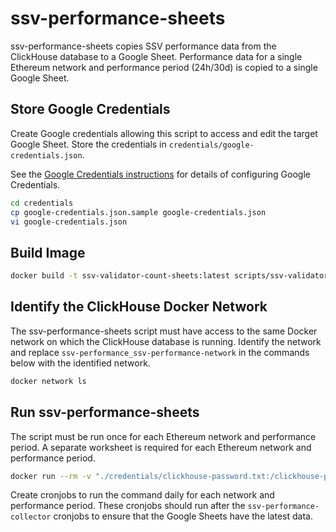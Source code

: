 # ssv-performance-sheets

ssv-performance-sheets copies SSV performance data from the ClickHouse database to a Google Sheet. Performance data for a single Ethereum network and performance period (24h/30d) is copied to a single Google Sheet.

## Store Google Credentials

Create Google credentials allowing this script to access and edit the target Google Sheet. Store the credentials in `credentials/google-credentials.json`.

See the [Google Credentials instructions](../../docs/google-credentials.md) for details of configuring Google Credentials.

```bash
cd credentials
cp google-credentials.json.sample google-credentials.json
vi google-credentials.json
```

## Build Image

```bash
docker build -t ssv-validator-count-sheets:latest scripts/ssv-validator-count-sheets/
```

## Identify the ClickHouse Docker Network

The ssv-performance-sheets script must have access to the same Docker network on which the ClickHouse database is running. Identify the network and replace `ssv-performance_ssv-performance-network` in the commands below with the identified network.

```bash
docker network ls
```

## Run ssv-performance-sheets

The script must be run once for each Ethereum network and performance period. A separate worksheet is required for each Ethereum network and performance period.

```bash
docker run --rm -v "./credentials/clickhouse-password.txt:/clickhouse-password.txt:ro" -v "./credentials/google-credentials.json:/google-credentials.json:ro" --network ssv-performance_ssv-performance-network ssv-validator-count-sheets:latest -d 'VOC Performance Data' -w 'Mainnet Validator Counts' --network mainnet
```

Create cronjobs to run the command daily for each network and performance period. These cronjobs should run after the `ssv-performance-collector` cronjobs to ensure that the Google Sheets have the latest data.